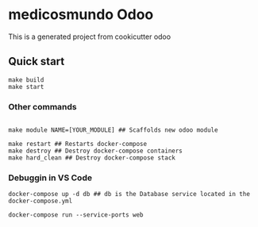 # medicosmundo Odoo 

This is a generated project from cookicutter odoo

## Quick start

```shell
make build
make start
```

### Other commands

```shell

make module NAME=[YOUR_MODULE] ## Scaffolds new odoo module

make restart ## Restarts docker-compose
make destroy ## Destroy docker-compose containers
make hard_clean ## Destroy docker-compose stack
```

### Debuggin in VS Code
```shell
docker-compose up -d db ## db is the Database service located in the docker-compose.yml

docker-compose run --service-ports web
```